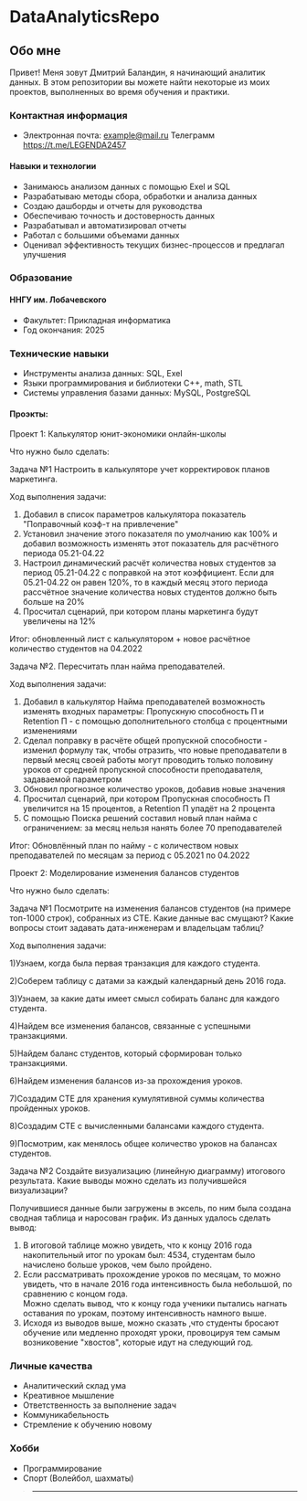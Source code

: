# DataAnalyticsRepo
## Обо мне
Привет! Меня зовут Дмитрий Баландин, я начинающий аналитик данных. В этом репозитории вы можете найти некоторые из моих проектов, выполненных во время обучения и практики.



### Контактная информация
* Электронная почта: example@mail.ru
Телеграмм https://t.me/LEGENDA2457
#### Навыки и технологии
* Занимаюсь анализом данных с помощью Exel и SQL
* Разрабатываю методы сбора, обработки и анализа данных
* Создаю дашборды и отчеты для руководства
* Обеспечиваю точность и достоверность данных
* Разрабатывал и автоматизировал отчеты
* Работал с большими объемами данных
* Оценивал эффективность текущих бизнес-процессов и предлагал улучшения 

### Образование
#### ННГУ им. Лобачевского
* Факультет: Прикладная информатика
* Год окончания: 2025

### Технические навыки
* Инструменты анализа данных: SQL, Exel
* Языки программирования и библиотеки C++, math, STL
* Системы управления базами данных: MySQL, PostgreSQL
#### Проэкты:
Проект 1: Калькулятор юнит-экономики онлайн-школы

Что нужно было сделать:

Задача №1
Настроить в калькуляторе учет корректировок планов маркетинга.

Ход выполнения задачи:

1) Добавил в список параметров калькулятора показатель "Поправочный коэф-т на привлечение"
2) Установил значение этого показателя по умолчанию как 100% и добавил возможность изменять этот показатель для расчётного периода 05.21-04.22
3) Настроил динамический расчёт количества новых студентов за период 05.21-04.22 с поправкой на этот коэффициент. Если для 05.21-04.22 он равен 120%, то в каждый месяц этого периода рассчётное значение количества новых студентов должно быть больше на 20%
4) Просчитал сценарий, при котором планы маркетинга будут увеличены на 12% 

Итог:	обновленный лист с калькулятором + новое расчётное количество студентов на 04.2022								

Задача №2.
Пересчитать план найма преподавателей.

Ход выполнения задачи:

1) Добавил в калькулятор Найма преподавателей возможность изменять входных параметры: Пропускную способность П и Retention П - с помощью дополнительного столбца с процентными изменениями
2) Сделал поправку в расчёте общей пропускной способности - изменил формулу так, чтобы отразить, что новые преподаватели в первый месяц своей работы могут проводить только половину уроков от средней пропускной способности преподавателя, задаваемой параметром
3) Обновил прогнозное количество уроков, добавив новые значения
4) Просчитал сценарий, при котором Пропускная способность П увеличится на 15 процентов, а Retention П упадёт на 2 процента
5) С помощью Поиска решений составил новый план найма с ограничением: за месяц нельзя нанять более 70 преподавателей

Итог:	Обновлённый план по найму - с количеством новых преподавателей по месяцам за период с 05.2021 по 04.2022

Проект 2: Моделирование изменения балансов студентов

Что нужно было сделать:

Задача №1
Посмотрите на изменения балансов студентов (на примере топ-1000 строк), собранных из CTE. 
Какие данные вас смущают? Какие вопросы стоит задавать дата-инженерам и владельцам таблиц?


Ход выполнения задачи:



1)Узнаем, когда была первая транзакция для каждого студента. 

2)Соберем таблицу с датами за каждый календарный день 2016 года.

3)Узнаем, за какие даты имеет смысл собирать баланс для каждого студента.

4)Найдем все изменения балансов, связанные с успешными транзакциями. 

5)Найдем баланс студентов, который сформирован только транзакциями.

6)Найдем изменения балансов из-за прохождения уроков. 

7)Создадим CTE для хранения кумулятивной суммы количества пройденных уроков. 

8)Создадим CTE с вычисленными балансами каждого студента. 

9)Посмотрим, как менялось общее количество уроков на балансах студентов.



Задача №2
Создайте визуализацию (линейную диаграмму) итогового результата.
Какие выводы можно сделать из получившейся визуализации?

Получившиеся данные были загружены в эксель, по ним была создана сводная таблица и наросован график.
Из данных удалось сделать вывод:
1) В итоговой таблице можно увидеть, что к концу 2016 года накопительный итог по урокам был: 4534, студентам было начислено больше уроков, чем было пройдено.
2) Если рассматривать прохождение уроков по месяцам, то можно увидеть, что в  начале 2016 года интенсивность была небольшой, по сравнению с концом года.  
    Можно сделать вывод, что к концу года ученики пытались нагнать оставания по урокам, поэтому интенсивность намного выше.
3) Исходя из выводов выше, можно сказать ,что студенты бросают обучение или медленно проходят уроки, провоцируя тем самым возниковение "хвостов", которые идут на следующий год. 




### Личные качества
* Аналитический склад ума
* Креативное мышление
* Ответственность за выполнение задач
* Коммуникабельность
* Стремление к обучению новому

### Хобби
* Программирование
* Спорт (Волейбол, шахматы)

>---------

